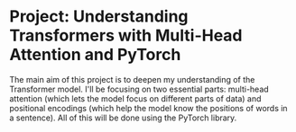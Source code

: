 # Project: Understanding Transformers with Multi-Head Attention and PyTorch

The main aim of this project is to deepen my understanding of the Transformer model. I'll be focusing on two essential parts: multi-head attention (which lets the model focus on different parts of data) and positional encodings (which help the model know the positions of words in a sentence). All of this will be done using the PyTorch library.
